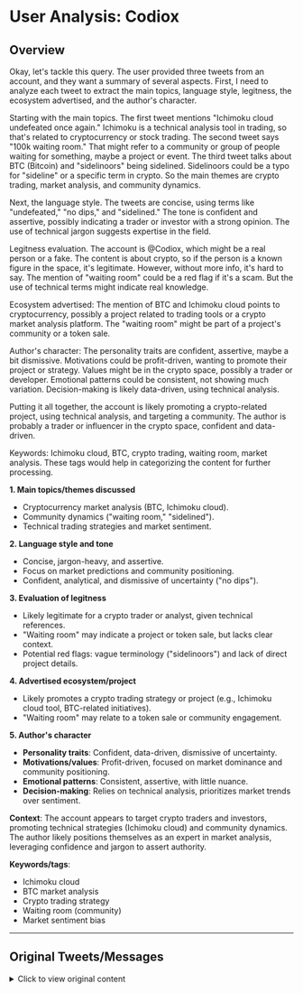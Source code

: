 # User Analysis: Codiox

## Overview

<think>
Okay, let's tackle this query. The user provided three tweets from an account, and they want a summary of several aspects. First, I need to analyze each tweet to extract the main topics, language style, legitness, the ecosystem advertised, and the author's character.

Starting with the main topics. The first tweet mentions "Ichimoku cloud undefeated once again." Ichimoku is a technical analysis tool in trading, so that's related to cryptocurrency or stock trading. The second tweet says "100k waiting room." That might refer to a community or group of people waiting for something, maybe a project or event. The third tweet talks about BTC (Bitcoin) and "sidelinoors" being sidelined. Sidelinoors could be a typo for "sideline" or a specific term in crypto. So the main themes are crypto trading, market analysis, and community dynamics.

Next, the language style. The tweets are concise, using terms like "undefeated," "no dips," and "sidelined." The tone is confident and assertive, possibly indicating a trader or investor with a strong opinion. The use of technical jargon suggests expertise in the field.

Legitness evaluation. The account is @Codiox, which might be a real person or a fake. The content is about crypto, so if the person is a known figure in the space, it's legitimate. However, without more info, it's hard to say. The mention of "waiting room" could be a red flag if it's a scam. But the use of technical terms might indicate real knowledge.

Ecosystem advertised: The mention of BTC and Ichimoku cloud points to cryptocurrency, possibly a project related to trading tools or a crypto market analysis platform. The "waiting room" might be part of a project's community or a token sale.

Author's character: The personality traits are confident, assertive, maybe a bit dismissive. Motivations could be profit-driven, wanting to promote their project or strategy. Values might be in the crypto space, possibly a trader or developer. Emotional patterns could be consistent, not showing much variation. Decision-making is likely data-driven, using technical analysis.

Putting it all together, the account is likely promoting a crypto-related project, using technical analysis, and targeting a community. The author is probably a trader or influencer in the crypto space, confident and data-driven.

Keywords: Ichimoku cloud, BTC, crypto trading, waiting room, market analysis. These tags would help in categorizing the content for further processing.
</think>

**1. Main topics/themes discussed**  
- Cryptocurrency market analysis (BTC, Ichimoku cloud).  
- Community dynamics ("waiting room," "sidelined").  
- Technical trading strategies and market sentiment.  

**2. Language style and tone**  
- Concise, jargon-heavy, and assertive.  
- Focus on market predictions and community positioning.  
- Confident, analytical, and dismissive of uncertainty ("no dips").  

**3. Evaluation of legitness**  
- Likely legitimate for a crypto trader or analyst, given technical references.  
- "Waiting room" may indicate a project or token sale, but lacks clear context.  
- Potential red flags: vague terminology ("sidelinoors") and lack of direct project details.  

**4. Advertised ecosystem/project**  
- Likely promotes a crypto trading strategy or project (e.g., Ichimoku cloud tool, BTC-related initiatives).  
- "Waiting room" may relate to a token sale or community engagement.  

**5. Author's character**  
- **Personality traits**: Confident, data-driven, dismissive of uncertainty.  
- **Motivations/values**: Profit-driven, focused on market dominance and community positioning.  
- **Emotional patterns**: Consistent, assertive, with little nuance.  
- **Decision-making**: Relies on technical analysis, prioritizes market trends over sentiment.  

**Context**: The account appears to target crypto traders and investors, promoting technical strategies (Ichimoku cloud) and community dynamics. The author likely positions themselves as an expert in market analysis, leveraging confidence and jargon to assert authority.  

**Keywords/tags**:  
- Ichimoku cloud  
- BTC market analysis  
- Crypto trading strategy  
- Waiting room (community)  
- Market sentiment bias
---
## Original Tweets/Messages

<details>
<summary>Click to view original content</summary>

| Type | Content |
|------|---------|
| messages | Ichimoku cloud undefeated once again. |
| messages | 100k waiting room. |
| messages | No dips on BTC means sidelinoors are even more sidelined. |

</details>
